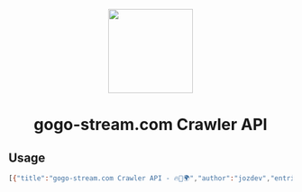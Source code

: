 <p align="center">
  <img src="https://gogo-stream.com/img/logo_vidstreaming.png" width=150px" align="center">
</p>
                                                                        
<h1 align="center">gogo-stream.com Crawler API</h1>

## Usage

```bash
[{"title":"gogo-stream.com Crawler API - 🔥💪🌍","author":"jozdev","entries":[{"LastAnimesEpisodesAdded":"/last","Search":"/search/[:anime]","GetAnimeVideo":"/videos/kami-no-tou-episode-13"}]}]
```


